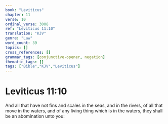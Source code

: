 ```yaml
---
book: "Leviticus"
chapter: 11
verse: 10
ordinal_verse: 3008
ref: "Leviticus 11:10"
translation: "KJV"
genre: "Law"
word_count: 39
topics: []
cross_references: []
grammar_tags: [conjunctive-opener, negation]
thematic_tags: []
tags: ["Bible","KJV","Leviticus"]
---
```


# Leviticus 11:10

And all that have not fins and scales in the seas, and in the rivers, of all that move in the waters, and of any living thing which is in the waters, they shall be an abomination unto you:
